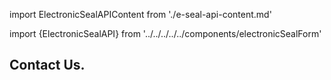import ElectronicSealAPIContent from './e-seal-api-content.md'

import {ElectronicSealAPI} from '../../../../../components/electronicSealForm'

<Hero slots="heading" variant="fullwidth" theme="dark" customLayout className="contactUsHerobgImage Hero-Banner Sales-ContactUs" />

## Contact Us.

<ElectronicSealAPIContent/>

<ElectronicSealAPI/>
